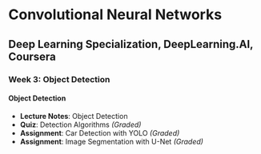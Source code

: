 # Convolutional Neural Networks

## Deep Learning Specialization, DeepLearning.AI, Coursera

### Week 3: Object Detection

#### Object Detection

- **Lecture Notes**: Object Detection
- **Quiz**: Detection Algorithms *(Graded)*
- **Assignment**: Car Detection with YOLO *(Graded)*
- **Assignment**: Image Segmentation with U-Net *(Graded)*
